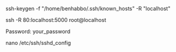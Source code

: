 ssh-keygen -f "/home/benhabbo/.ssh/known_hosts" -R "localhost"

ssh -R 80:localhost:5000 root@localhost

Password: your_password

nano /etc/ssh/sshd_config